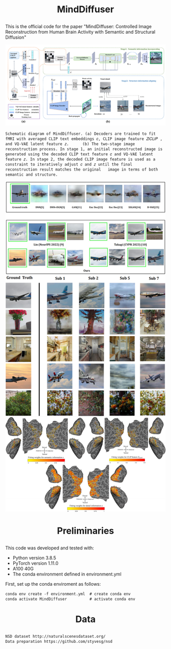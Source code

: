 # <p align="center">  MindDiffuser  </p> 
This is the official code for the paper "MindDiffuser: Controlled Image Reconstruction from Human Brain Activity with Semantic and Structural Diffusion"<br>

![](https://github.com/ReedOnePeck/MindDiffuser/blob/main/Images/overview.png)<br>

    Schematic diagram of MindDiffuser. (a) Decoders are trained to fit fMRI with averaged CLIP text embeddings 𝑐, CLIP image feature 𝑍𝑖𝐶𝐿𝐼𝑃 , and VQ-VAE latent feature 𝑧.      (b) The two-stage image reconstruction process. In stage 1, an initial reconstructed image is generated using the decoded CLIP text feature 𝑐 and VQ-VAE latent            feature 𝑧. In stage 2, the decoded CLIP image feature is used as a constraint to iteratively adjust 𝑐 and 𝑧 until the final reconstruction result matches the original   image in terms of both semantic and structure.
![](https://github.com/ReedOnePeck/MindDiffuser/blob/main/Images/plane_00.png)<br>
![](https://github.com/ReedOnePeck/MindDiffuser/blob/main/Images/four_sub_00.png)<br>
![](https://github.com/ReedOnePeck/MindDiffuser/blob/main/Images/cortex_sub2_00.png)<br>

# <p align="center">  Preliminaries  </p> 
This code was developed and tested with:

*  Python version 3.8.5
*  PyTorch version 1.11.0
*  A100 40G
*  The conda environment defined in environment.yml


First, set up the conda enviroment as follows:<br>

    conda env create -f environment.yml  # create conda env
    conda activate MindDiffuser          # activate conda env

# <p align="center">  Data  </p> 
    NSD dataset http://naturalscenesdataset.org/
    Data preparation https://github.com/styvesg/nsd
